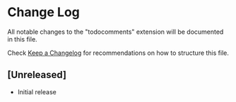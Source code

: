 # Change Log

All notable changes to the "todocomments" extension will be documented in this file.

Check [Keep a Changelog](http://keepachangelog.com/) for recommendations on how to structure this file.

## [Unreleased]

- Initial release